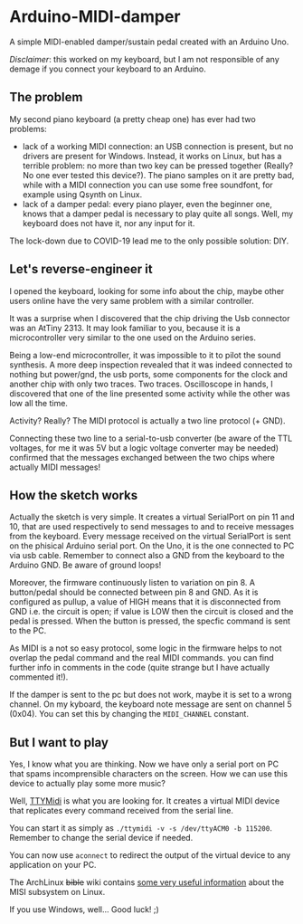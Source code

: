 # Arduino-MIDI-damper
A simple MIDI-enabled damper/sustain pedal created with an Arduino Uno.

*Disclaimer*: this worked on my keyboard, but I am not responsible of any demage if you connect your keyboard to an Arduino.

## The problem

My second piano keyboard (a pretty cheap one) has ever had two problems:
* lack of a working MIDI connection: an USB connection is present, but no drivers are present for Windows. Instead, it works on Linux, but has a terrible problem: no more than two key can be pressed together (Really? No one ever tested this device?). The piano samples on it are pretty bad, while with a MIDI connection you can use some free soundfont, for example using Qsynth on Linux. 
* lack of a damper pedal: every piano player, even the beginner one, knows that a damper pedal is necessary to play quite all songs. Well, my keyboard does not have it, nor any input for it.

The lock-down due to COVID-19 lead me to the only possible solution: DIY.

## Let's reverse-engineer it
I opened the keyboard, looking for some info about the chip, maybe other users online have the very same problem with a similar controller.

It was a surprise when I discovered that the chip driving the Usb connector was an AtTiny 2313. It may look familiar to you, because it is a microcontroller very similar to the one used on the Arduino series.

Being a low-end microcontroller, it was impossible to it to pilot the sound synthesis. A more deep inspection revealed that it was indeed connected to nothing but power/gnd, the usb ports, some components for the clock and another chip with only two traces. Two traces. Oscilloscope in hands, I discovered that one of the line presented some activity while the other was low all the time.

Activity? Really? The MIDI protocol is actually a two line protocol (+ GND).

Connecting these two line to a serial-to-usb converter (be aware of the TTL voltages, for me it was 5V but a logic voltage converter may be needed) confirmed that the messages exchanged between the two chips where actually MIDI messages!

## How the sketch works
Actually the sketch is very simple.
It creates a virtual SerialPort on pin 11 and 10, that are used respectively to send messages to and to receive messages from the keyboard. Every message received on the virtual SerialPort is sent on the phisical Arduino serial port. On the Uno, it is the one connected to PC via usb cable. Remember to connect also a GND from the keyboard to the Arduino GND. Be aware of ground loops!

Moreover, the firmware continuously listen to variation on pin 8. A button/pedal should be connected between pin 8 and GND. As it is configured as pullup, a value of HIGH means that it is disconnected from GND i.e. the circuit is open; if value is LOW then the circuit is closed and the pedal is pressed. When the button is pressed, the specfic command is sent to the PC.

As MIDI is a not so easy protocol, some logic in the firmware helps to not overlap the pedal command and the real MIDI commands. you can find further info in comments in the code (quite strange but I have actually commented it!).

If the damper is sent to the pc but does not work, maybe it is set to a wrong channel. On my kyboard, the keyboard note message are sent on channel 5 (0x04). You can set this by changing the `MIDI_CHANNEL` constant.

## But I want to play
Yes, I know what you are thinking. Now we have only a serial port on PC that spams incomprensible characters on the screen. How we can use this device to actually play some more music?

Well, [TTYMidi](https://github.com/cjbarnes18/ttymidi) is what you are looking for. It creates a virtual MIDI device that replicates every command received from the serial line. 

You can start it as simply as `./ttymidi -v -s /dev/ttyACM0 -b 115200`. Remember to change the serial device if needed.

You can now use `aconnect` to redirect the output of the virtual device to any application on your PC. 

The ArchLinux ~~bible~~ wiki contains [some very useful information](https://wiki.archlinux.org/index.php/USB_MIDI_keyboards) about the MISI subsystem on Linux.

If you use Windows, well... Good luck! ;)
